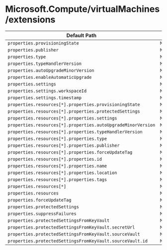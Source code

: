 # Microsoft.Compute/virtualMachines/extensions

| Default Path | Alias |
|---|---|
| `properties.provisioningState` | `Microsoft.Compute/virtualMachines/extensions/provisioningState` |
| `properties.publisher` | `Microsoft.Compute/virtualMachines/extensions/publisher` |
| `properties.type` | `Microsoft.Compute/virtualMachines/extensions/type` |
| `properties.typeHandlerVersion` | `Microsoft.Compute/virtualMachines/extensions/typeHandlerVersion` |
| `properties.autoUpgradeMinorVersion` | `Microsoft.Compute/virtualMachines/extensions/autoUpgradeMinorVersion` |
| `properties.enableAutomaticUpgrade` | `Microsoft.Compute/virtualMachines/extensions/enableAutomaticUpgrade` |
| `properties.settings` | `Microsoft.Compute/virtualMachines/extensions/settings` |
| `properties.settings.workspaceId` | `Microsoft.Compute/virtualMachines/extensions/settings.workspaceId` |
| `properties.settings.timestamp` | `Microsoft.Compute/virtualMachines/extensions/settings.timestamp` |
| `properties.resources[*].properties.provisioningState` | `Microsoft.Compute/virtualMachines/extensions/resources[*].provisioningState` |
| `properties.resources[*].properties.protectedSettings` | `Microsoft.Compute/virtualMachines/extensions/resources[*].protectedSettings` |
| `properties.resources[*].properties.settings` | `Microsoft.Compute/virtualMachines/extensions/resources[*].settings` |
| `properties.resources[*].properties.autoUpgradeMinorVersion` | `Microsoft.Compute/virtualMachines/extensions/resources[*].autoUpgradeMinorVersion` |
| `properties.resources[*].properties.typeHandlerVersion` | `Microsoft.Compute/virtualMachines/extensions/resources[*].typeHandlerVersion` |
| `properties.resources[*].properties.type` | `Microsoft.Compute/virtualMachines/extensions/resources[*].type` |
| `properties.resources[*].properties.publisher` | `Microsoft.Compute/virtualMachines/extensions/resources[*].publisher` |
| `properties.resources[*].properties.forceUpdateTag` | `Microsoft.Compute/virtualMachines/extensions/resources[*].forceUpdateTag` |
| `properties.resources[*].properties.id` | `Microsoft.Compute/virtualMachines/extensions/resources[*].id` |
| `properties.resources[*].properties.name` | `Microsoft.Compute/virtualMachines/extensions/resources[*].name` |
| `properties.resources[*].properties.location` | `Microsoft.Compute/virtualMachines/extensions/resources[*].location` |
| `properties.resources[*].properties.tags` | `Microsoft.Compute/virtualMachines/extensions/resources[*].tags` |
| `properties.resources[*]` | `Microsoft.Compute/virtualMachines/extensions/resources[*]` |
| `properties.resources` | `Microsoft.Compute/virtualMachines/extensions/resources` |
| `properties.forceUpdateTag` | `Microsoft.Compute/virtualMachines/extensions/forceUpdateTag` |
| `properties.protectedSettings` | `Microsoft.Compute/virtualMachines/extensions/protectedSettings` |
| `properties.suppressFailures` | `Microsoft.Compute/virtualMachines/extensions/suppressFailures` |
| `properties.protectedSettingsFromKeyVault` | `Microsoft.Compute/virtualMachines/extensions/protectedSettingsFromKeyVault` |
| `properties.protectedSettingsFromKeyVault.secretUrl` | `Microsoft.Compute/virtualMachines/extensions/protectedSettingsFromKeyVault.secretUrl` |
| `properties.protectedSettingsFromKeyVault.sourceVault` | `Microsoft.Compute/virtualMachines/extensions/protectedSettingsFromKeyVault.sourceVault` |
| `properties.protectedSettingsFromKeyVault.sourceVault.id` | `Microsoft.Compute/virtualMachines/extensions/protectedSettingsFromKeyVault.sourceVault.id` |


